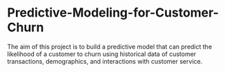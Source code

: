 # Predictive-Modeling-for-Customer-Churn
The aim of this project is to build a predictive model that can predict the likelihood of a customer to churn using historical data of customer transactions, demographics, and interactions with customer service.
